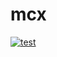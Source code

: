 # mcx

[![test](https://github.com/mcenv/mcx/actions/workflows/test.yml/badge.svg)](https://github.com/mcenv/mcx/actions/workflows/test.yml)
